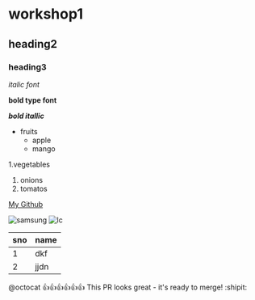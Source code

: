 # workshop1
## heading2
### heading3

*italic font*

**bold type font** 

***bold itallic***
* fruits
  * apple
  * mango
 
1.vegetables
  1. onions
  2. tomatos

[My Github](https://github.com/Kushwanth23/workshop1/edit/main/README.md)

![samsung](https://images.samsung.com/is/image/samsung/assets/in/about-us/brand/logo/mo/256_144_4.png?$512_N_PNG$)
![lc](https://images.news18.com/ibnlive/uploads/2021/03/1617074876_rohit-sharma.jpg?im=FitAndFill,width=1200,height=900)

sno|name
--|--
1|dkf
2|jjdn

@octocat :+1::+1::+1::+1::+1::+1: This PR looks great - it's ready to merge! :shipit:

